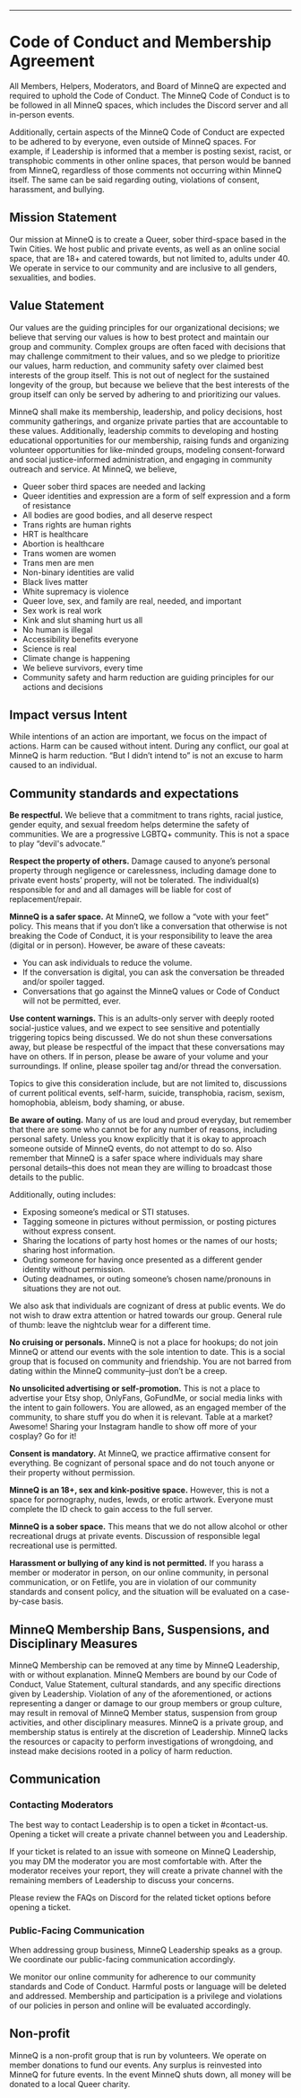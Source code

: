 ---
# Code of Conduct and Membership Agreement
All Members, Helpers, Moderators, and Board of MinneQ are expected and required to uphold the Code of Conduct. The MinneQ Code of Conduct is to be followed in all MinneQ spaces, which includes the Discord server and all in-person events. 

Additionally, certain aspects of the MinneQ Code of Conduct are expected to be adhered to by everyone, even outside of MinneQ spaces. For example, if Leadership is informed that a member is posting sexist, racist, or transphobic comments in other online spaces, that person would be banned from MinneQ, regardless of those comments not occurring within MinneQ itself. The same can be said regarding outing, violations of consent, harassment, and bullying. 

## Mission Statement
Our mission at MinneQ is to create a Queer, sober third-space based in the Twin Cities. We host public and private events, as well as an online social space, that are 18+ and catered towards, but not limited to, adults under 40. We operate in service to our community and are inclusive to all genders, sexualities, and bodies. 

## Value Statement
Our values are the guiding principles for our organizational decisions; we believe that serving our values is how to best protect and maintain our group and community. Complex groups are often faced with decisions that may challenge commitment to their values, and so we pledge to prioritize our values, harm reduction, and community safety over claimed best interests of the group itself. This is not out of neglect for the sustained longevity of the group, but because we believe that the best interests of the group itself can only be served by adhering to and prioritizing our values. 

MinneQ shall make its membership, leadership, and policy decisions, host community gatherings, and organize private parties that are accountable to these values. Additionally, leadership commits to developing and hosting educational opportunities for our membership, raising funds and organizing volunteer opportunities for like-minded groups, modeling consent-forward and social justice-informed administration, and engaging in community outreach and service. At MinneQ, we believe, 

* Queer sober third spaces are needed and lacking
* Queer identities and expression are a form of self expression and a form of resistance 
* All bodies are good bodies, and all deserve respect 
* Trans rights are human rights
* HRT is healthcare
* Abortion is healthcare
* Trans women are women
* Trans men are men
* Non-binary identities are valid
* Black lives matter
* White supremacy is violence
* Queer love, sex, and family are real, needed, and important
* Sex work is real work
* Kink and slut shaming hurt us all
* No human is illegal
* Accessibility benefits everyone
* Science is real
* Climate change is happening 
* We believe survivors, every time
* Community safety and harm reduction are guiding principles for our actions and decisions

## Impact versus Intent
While intentions of an action are important, we focus on the impact of actions. Harm can be caused without intent. During any conflict, our goal at MinneQ is harm reduction. “But I didn’t intend to” is not an excuse to harm caused to an individual. 

## Community standards and expectations

**Be respectful.** We believe that a commitment to trans rights, racial justice, gender equity, and sexual freedom helps determine the safety of communities. We are a progressive LGBTQ+ community. This is not a space to play “devil's advocate.”

**Respect the property of others.** Damage caused to anyone’s personal property through negligence or carelessness, including damage done to private event hosts’ property, will not be tolerated. The individual(s) responsible for and and all damages will be liable for cost of replacement/repair. 

**MinneQ is a safer space.** At MinneQ, we follow a “vote with your feet” policy. This means that if you don’t like a conversation that otherwise is not breaking the Code of Conduct, it is your responsibility to leave the area (digital or in person). However, be aware of these caveats: 
* You can ask individuals to reduce the volume.  
* If the conversation is digital, you can ask the conversation be threaded and/or spoiler tagged. 
* Conversations that go against the MinneQ values or Code of Conduct will not be permitted, ever. 

**Use content warnings.** This is an adults-only server with deeply rooted social-justice values, and we expect to see sensitive and potentially triggering topics being discussed. We do not shun these conversations away, but please be respectful of the impact that these conversations may have on others. If in person, please be aware of your volume and your surroundings. If online, please spoiler tag and/or thread the conversation. 

Topics to give this consideration include, but are not limited to, discussions of current political events, self-harm, suicide, transphobia, racism, sexism, homophobia, ableism, body shaming, or abuse.

**Be aware of outing.** Many of us are loud and proud everyday, but remember that there are some who cannot be for any number of reasons, including personal safety. Unless you know explicitly that it is okay to approach someone outside of MinneQ events, do not attempt to do so. Also remember that MinneQ is a safer space where individuals may share personal details–this does not mean they are willing to broadcast those details to the public. 

Additionally, outing includes: 
* Exposing someone’s medical or STI statuses.
* Tagging someone in pictures without permission, or posting pictures without express consent.
* Sharing the locations of party host homes or the names of our hosts; sharing host information.
* Outing someone for having once presented as a different gender identity without permission.
* Outing deadnames, or outing someone’s chosen name/pronouns in situations they are not out.

We also ask that individuals are cognizant of dress at public events. We do not wish to draw extra attention or hatred towards our group.  General rule of thumb: leave the nightclub wear for a different time.

**No cruising or personals.** MinneQ is not a place for hookups; do not join MinneQ or attend our events with the sole intention to date. This is a social group that is focused on community and friendship. You are not barred from dating within the MinneQ community–just don’t be a creep. 

**No unsolicited advertising or self-promotion.** This is not a place to advertise your Etsy shop, OnlyFans, GoFundMe, or social media links with the intent to gain followers. 
You are allowed, as an engaged member of the community, to share stuff you do when it is relevant. Table at a market? Awesome! Sharing your Instagram handle to show off more of your cosplay? Go for it! 

**Consent is mandatory.** At MinneQ, we practice affirmative consent for everything. Be cognizant of personal space and do not touch anyone or their property without permission.

**MinneQ is an 18+, sex and kink-positive space.** However, this is not a space for pornography, nudes, lewds, or erotic artwork. Everyone must complete the ID check to gain access to the full server. 

**MinneQ is a sober space.** This means that we do not allow alcohol or other recreational drugs at private events. Discussion of responsible legal recreational use is permitted. 

**Harassment or bullying of any kind is not permitted.** If you harass a member or moderator in person, on our online community, in personal communication, or on Fetlife, you are in violation of our community standards and consent policy, and the situation will be evaluated on a case-by-case basis.

## MinneQ Membership Bans, Suspensions, and Disciplinary Measures
MinneQ Membership can be removed at any time by MinneQ Leadership, with or without explanation. MinneQ Members are bound by our Code of Conduct, Value Statement, cultural standards, and any specific directions given by Leadership. Violation of any of the aforementioned, or actions representing a danger or damage to our group members or group culture, may result in removal of MinneQ Member status, suspension from group activities, and other disciplinary measures. MinneQ is a private group, and membership status is entirely at the discretion of Leadership. MinneQ lacks the resources or capacity to perform investigations of wrongdoing, and instead make decisions rooted in a policy of harm reduction. 

## Communication

### Contacting Moderators
The best way to contact Leadership is to open a ticket in #contact-us. Opening a ticket will create a private channel between you and Leadership. 

If your ticket is related to an issue with someone on MinneQ Leadership, you may DM the moderator you are most comfortable with. After the moderator receives your report, they will create a private channel with the remaining members of Leadership to discuss your concerns. 

Please review the FAQs on Discord for the related ticket options before opening a ticket. 

### Public-Facing Communication
When addressing group business, MinneQ Leadership speaks as a group. We coordinate our public-facing communication accordingly.

We monitor our online community for adherence to our community standards and Code of Conduct. Harmful posts or language will be deleted and addressed. Membership and participation is a privilege and violations of our policies in person and online will be evaluated accordingly.

## Non-profit
MinneQ is a non-profit group that is run by volunteers. We operate on member donations to fund our events. Any surplus is reinvested into MinneQ for future events. In the event MinneQ shuts down, all money will be donated to a local Queer charity. 
